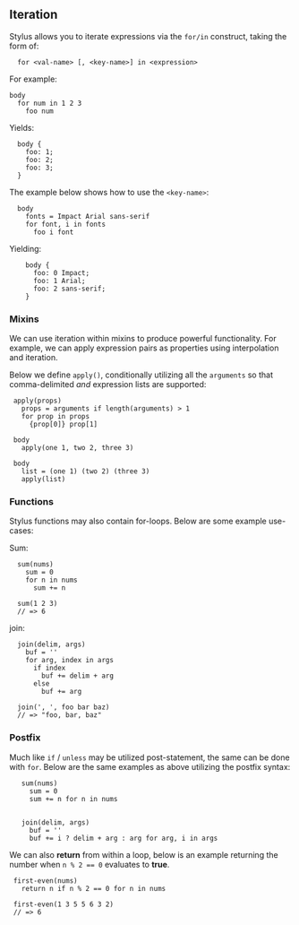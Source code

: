 
## Iteration

 Stylus allows you to iterate expressions via the `for/in` construct, taking the form of:
 
      for <val-name> [, <key-name>] in <expression>

For example:

    body
      for num in 1 2 3
        foo num

Yields:

      body {
        foo: 1;
        foo: 2;
        foo: 3;
      }

The example below shows how to use the `<key-name>`:

      body
        fonts = Impact Arial sans-serif
        for font, i in fonts
          foo i font

Yielding:

        body {
          foo: 0 Impact;
          foo: 1 Arial;
          foo: 2 sans-serif;
        }

### Mixins

 We can use iteration within mixins to produce powerful functionality. For example, we can apply expression pairs as properties using interpolation and iteration. 
 
 Below we define `apply()`, conditionally utilizing all the `arguments` so that comma-delimited _and_ expression lists are supported:
 
     apply(props)
       props = arguments if length(arguments) > 1
       for prop in props
         {prop[0]} prop[1]

     body
       apply(one 1, two 2, three 3)

     body
       list = (one 1) (two 2) (three 3)
       apply(list)

### Functions

 Stylus functions may also contain for-loops. Below are some example use-cases:

Sum:

      sum(nums)
        sum = 0
        for n in nums
          sum += n

      sum(1 2 3)
      // => 6

join:

      join(delim, args)
        buf = ''
        for arg, index in args
          if index
            buf += delim + arg
          else
            buf += arg

      join(', ', foo bar baz)
      // => "foo, bar, baz"

### Postfix

 Much like `if` / `unless` may be utilized post-statement, the same can be done with `for`. Below are the same examples as above utilizing the postfix syntax:
 
       sum(nums)
         sum = 0
         sum += n for n in nums


       join(delim, args)
         buf = ''
         buf += i ? delim + arg : arg for arg, i in args

 We can also __return__ from within a loop, below is an example returning the
 number when `n % 2 == 0` evaluates to __true__.
 
     first-even(nums)
       return n if n % 2 == 0 for n in nums

     first-even(1 3 5 5 6 3 2)
     // => 6